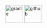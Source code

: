 <!-- SVG version -->
<img alt="gradle" height="56" src="https://cdn.jsdelivr.net/npm/@intergrav/devins-badges@3/assets/cozy/built-with/gradle_vector.svg">
<!-- SVG version -->
<img alt="github" height="56" src="https://cdn.jsdelivr.net/npm/@intergrav/devins-badges@3/assets/cozy/available/github_vector.svg">
